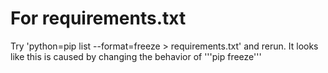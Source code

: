 # For requirements.txt
Try 'python=pip list --format=freeze > requirements.txt' and rerun. It looks like this is caused by changing the behavior of '''pip freeze'''